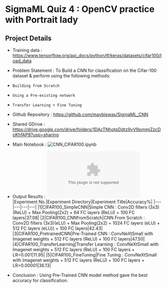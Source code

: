 SigmaML Quiz 4 : OpenCV practice with Portrait lady
===================================================

Project Details
---------------

* Training data : https://www.tensorflow.org/api_docs/python/tf/keras/datasets/cifar100/load_data

* Problem Statement : To Build a CNN for classification on the Cifar-100 dataset & perform using the following methods:
*     Building from Scratch
*     Using a Pre-existing network
*     Transfer Learning + Fine Tuning

* Github Repository : https://github.com/maybiswas/SigmaML_CNN
* Shared GDrive : https://drive.google.com/drive/folders/1DAcTNhotpDdtz9vV9pmmjZzcDoKhfAP8?usp=sharing

* Main Notebook : ![CNN_CIFAR100.ipynb](https://github.com/maybiswas/SigmaML_CNN/blob/main/CNN_CIFAR100.ipynb)

* Output Results : ![Results Table](https://github.com/maybiswas/SigmaML_CNN/blob/main/output/CIFAR100_performance_report.csv)
|Experiment No.|Experiment Directory|Experiment Title|Accuracy%|
|---|---|---|---|
|1|CIFAR100_SimpleCNN|Simple CNN : Conv2D filters (3x3)(ReLU) + Max Pooling(2x2) + 64 FC layers (ReLU) + 100 FC layers|37.08|
|2|CIFAR100_CNNfromScratch|CNN From Scratch : Conv2D filters (3x3)(eLU) + Max Pooling(2x2) + 1024 FC layers (eLU) + 512 FC layers (eLU)) + 100 FC layers|42.43|
|3|CIFAR100_PretrainedCNN|Pre-Trained CNN : ConvNeXtSmall with Imagenet weights + 512 FC layers (ReLU) + 100 FC layers|47.50|
|4|CIFAR100_TransferLearning|Transfer Learning : ConvNeXtSmall with Imagenet weights + 512 FC layers (ReLU) + 100 FC layers + LR=0.001|11.95|
|5|CIFAR100_FineTuning|Fine Tuning : ConvNeXtSmall with Imagenet weights + 512 FC layers (ReLU) + 100 FC layers + LR=0.00001|36.13|

* Conclusion : Using Pre-Trained CNN model method gave the best accuracy for classification.

